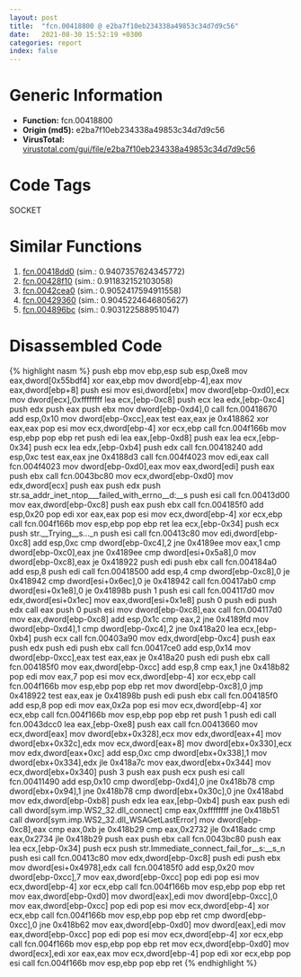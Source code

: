 ```yaml
---
layout: post
title:  "fcn.00418800 @ e2ba7f10eb234338a49853c34d7d9c56"
date:   2021-08-30 15:52:19 +0300
categories: report
index: false
---
```


# Generic Information
- **Function:** fcn.00418800
- **Origin (md5):** e2ba7f10eb234338a49853c34d7d9c56
- **VirusTotal:** [virustotal.com/gui/file/e2ba7f10eb234338a49853c34d7d9c56][virustotal_ref]

# Code Tags
<span class="tag" id="SOCKET">SOCKET</span>


# Similar Functions

1. [fcn.00418dd0][similar_1_ref] (sim.: 0.9407357624345772)
2. [fcn.00428f10][similar_2_ref] (sim.: 0.911832152103058)
3. [fcn.0042cea0][similar_3_ref] (sim.: 0.9052417594911558)
4. [fcn.00429360][similar_4_ref] (sim.: 0.9045224646805627)
5. [fcn.004896bc][similar_5_ref] (sim.: 0.903122588951047)


# Disassembled Code

{% highlight nasm %}
push ebp
mov ebp,esp
sub esp,0xe8
mov eax,dword[0x55bdf4]
xor eax,ebp
mov dword[ebp-4],eax
mov eax,dword[ebp+8]
push esi
mov esi,dword[ebx]
mov dword[ebp-0xd0],ecx
mov dword[ecx],0xffffffff
lea ecx,[ebp-0xc8]
push ecx
lea edx,[ebp-0xc4]
push edx
push eax
push ebx
mov dword[ebp-0xd4],0
call fcn.00418670
add esp,0x10
mov dword[ebp-0xcc],eax
test eax,eax
je 0x418862
xor eax,eax
pop esi
mov ecx,dword[ebp-4]
xor ecx,ebp
call fcn.004f166b
mov esp,ebp
pop ebp
ret
push edi
lea eax,[ebp-0xd8]
push eax
lea ecx,[ebp-0x34]
push ecx
lea edx,[ebp-0xb4]
push edx
call fcn.00418240
add esp,0xc
test eax,eax
jne 0x4188d3
call fcn.004f4023
mov edi,eax
call fcn.004f4023
mov dword[ebp-0xd0],eax
mov eax,dword[edi]
push eax
push ebx
call fcn.0043bc80
mov ecx,dword[ebp-0xd0]
mov edx,dword[ecx]
push eax
push edx
push str.sa_addr_inet_ntop___failed_with_errno__d:__s
push esi
call fcn.00413d00
mov eax,dword[ebp-0xc8]
push eax
push ebx
call fcn.004185f0
add esp,0x20
pop edi
xor eax,eax
pop esi
mov ecx,dword[ebp-4]
xor ecx,ebp
call fcn.004f166b
mov esp,ebp
pop ebp
ret
lea ecx,[ebp-0x34]
push ecx
push str.__Trying__s..._n
push esi
call fcn.00413c80
mov edi,dword[ebp-0xc8]
add esp,0xc
cmp dword[ebp-0xc4],2
jne 0x4189ee
mov eax,1
cmp dword[ebp-0xc0],eax
jne 0x4189ee
cmp dword[esi+0x5a8],0
mov dword[ebp-0xc8],eax
je 0x418922
push edi
push ebx
call fcn.004184a0
add esp,8
push edi
call fcn.00418500
add esp,4
cmp dword[ebp-0xc8],0
je 0x418942
cmp dword[esi+0x6ec],0
je 0x418942
call fcn.00417ab0
cmp dword[esi+0x1e8],0
je 0x41898b
push 1
push esi
call fcn.004117d0
mov edx,dword[esi+0x1ec]
mov eax,dword[esi+0x1e8]
push 0
push edi
push edx
call eax
push 0
push esi
mov dword[ebp-0xc8],eax
call fcn.004117d0
mov eax,dword[ebp-0xc8]
add esp,0x1c
cmp eax,2
jne 0x4189fd
mov dword[ebp-0xd4],1
cmp dword[ebp-0xc4],2
jne 0x418a20
lea ecx,[ebp-0xb4]
push ecx
call fcn.00403a90
mov edx,dword[ebp-0xc4]
push eax
push edx
push edi
push ebx
call fcn.00417ce0
add esp,0x14
mov dword[ebp-0xcc],eax
test eax,eax
je 0x418a20
push edi
push ebx
call fcn.004185f0
mov eax,dword[ebp-0xcc]
add esp,8
cmp eax,1
jne 0x418b82
pop edi
mov eax,7
pop esi
mov ecx,dword[ebp-4]
xor ecx,ebp
call fcn.004f166b
mov esp,ebp
pop ebp
ret
mov dword[ebp-0xc8],0
jmp 0x418922
test eax,eax
je 0x41898b
push edi
push ebx
call fcn.004185f0
add esp,8
pop edi
mov eax,0x2a
pop esi
mov ecx,dword[ebp-4]
xor ecx,ebp
call fcn.004f166b
mov esp,ebp
pop ebp
ret
push 1
push edi
call fcn.0043dcc0
lea eax,[ebp-0xe8]
push eax
call fcn.00413660
mov ecx,dword[eax]
mov dword[ebx+0x328],ecx
mov edx,dword[eax+4]
mov dword[ebx+0x32c],edx
mov ecx,dword[eax+8]
mov dword[ebx+0x330],ecx
mov edx,dword[eax+0xc]
add esp,0xc
cmp dword[ebx+0x338],1
mov dword[ebx+0x334],edx
jle 0x418a7c
mov eax,dword[ebx+0x344]
mov ecx,dword[ebx+0x340]
push 3
push eax
push ecx
push esi
call fcn.00411490
add esp,0x10
cmp dword[ebp-0xd4],0
jne 0x418b78
cmp dword[ebx+0x94],1
jne 0x418b78
cmp dword[ebx+0x30c],0
jne 0x418abd
mov edx,dword[ebp-0xb8]
push edx
lea eax,[ebp-0xb4]
push eax
push edi
call dword[sym.imp.WS2_32.dll_connect]
cmp eax,0xffffffff
jne 0x418b51
call dword[sym.imp.WS2_32.dll_WSAGetLastError]
mov dword[ebp-0xc8],eax
cmp eax,0xb
je 0x418b29
cmp eax,0x2732
jle 0x418adc
cmp eax,0x2734
jle 0x418b29
push eax
push ebx
call fcn.0043bc80
push eax
lea ecx,[ebp-0x34]
push ecx
push str.Immediate_connect_fail_for__s:__s_n
push esi
call fcn.00413c80
mov edx,dword[ebp-0xc8]
push edi
push ebx
mov dword[esi+0x4978],edx
call fcn.004185f0
add esp,0x20
mov dword[ebp-0xcc],7
mov eax,dword[ebp-0xcc]
pop edi
pop esi
mov ecx,dword[ebp-4]
xor ecx,ebp
call fcn.004f166b
mov esp,ebp
pop ebp
ret
mov eax,dword[ebp-0xd0]
mov dword[eax],edi
mov dword[ebp-0xcc],0
mov eax,dword[ebp-0xcc]
pop edi
pop esi
mov ecx,dword[ebp-4]
xor ecx,ebp
call fcn.004f166b
mov esp,ebp
pop ebp
ret
cmp dword[ebp-0xcc],0
jne 0x418b62
mov eax,dword[ebp-0xd0]
mov dword[eax],edi
mov eax,dword[ebp-0xcc]
pop edi
pop esi
mov ecx,dword[ebp-4]
xor ecx,ebp
call fcn.004f166b
mov esp,ebp
pop ebp
ret
mov ecx,dword[ebp-0xd0]
mov dword[ecx],edi
xor eax,eax
mov ecx,dword[ebp-4]
pop edi
xor ecx,ebp
pop esi
call fcn.004f166b
mov esp,ebp
pop ebp
ret
{% endhighlight %}


[similar_1_ref]: /report/fcn.00418dd0@e2ba7f10eb234338a49853c34d7d9c56
[similar_2_ref]: /report/fcn.00428f10@e2ba7f10eb234338a49853c34d7d9c56
[similar_3_ref]: /report/fcn.0042cea0@e2ba7f10eb234338a49853c34d7d9c56
[similar_4_ref]: /report/fcn.00429360@e2ba7f10eb234338a49853c34d7d9c56
[similar_5_ref]: /report/fcn.004896bc@b3771987fba16f4fba07d1109ec72c76
[virustotal_ref]: https://www.virustotal.com/gui/file/e2ba7f10eb234338a49853c34d7d9c56